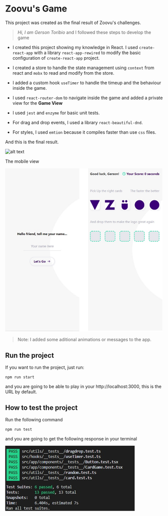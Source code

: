 # Zoovu's Game

This project was created as the final result of Zoovu's challenges.
> _Hi, I am Gerson Toribio_ and I followed these steps to develop the game

- I created this project showing my knowledge in React. I used `create-react-app` with a library `react-app-rewired` to modify the basic configuration of `create-react-app` project.

- I created a store to handle the state management using `context` from react and `mobx` to read and modify from the store.

- I added a custom hook `useTimer` to handle the timeup and the behaviour inside the game.

- I used `react-router-dom` to navigate inside the game and added a private view for the **Game View**

- I used `jest` and `enzyme` for basic unit tests.

- For drag and drop events, I used a library `react-beautiful-dnd`.

- For styles, I used `emtion` because it compiles faster than use `css` files.

And this is the final result.

![alt text](src/assets/images/app.gif)

The mobile view

![alt text](src/assets/images/mobile-view.jpg)


> Note: I added some aditional animations or messages to the app.

## Run the project

If you want to run the project, just run:

```
npm run start
```
and you are going to be able to play in your http://localhost:3000, this is the URL by default.

## How to test the project
Run the following command
```
npm run test
```
and you are going to get the following response in your terminal

![alt text](src/assets/images/tests.jpg)

